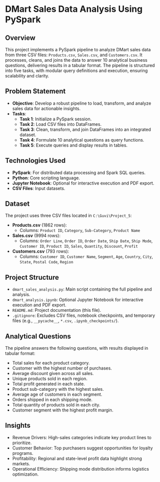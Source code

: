 # DMart Sales Data Analysis Using PySpark

## Overview
This project implements a PySpark pipeline to analyze DMart sales data from three CSV files: `Products.csv`, `Sales.csv`, and `Customers.csv`. It processes, cleans, and joins the data to answer 10 analytical business questions, delivering results in a tabular format. The pipeline is structured into five tasks, with modular query definitions and execution, ensuring scalability and clarity.

## Problem Statement
- **Objective**: Develop a robust pipeline to load, transform, and analyze sales data for actionable insights.
- **Tasks**:
  - **Task 1**: Initialize a PySpark session.
  - **Task 2**: Load CSV files into DataFrames.
  - **Task 3**: Clean, transform, and join DataFrames into an integrated dataset.
  - **Task 4**: Formulate 10 analytical questions as query functions.
  - **Task 5**: Execute queries and display results in tables.

## Technologies Used
- **PySpark**: For distributed data processing and Spark SQL queries.
- **Python**: Core scripting language.
- **Jupyter Notebook**: Optional for interactive execution and PDF export.
- **CSV Files**: Input datasets.

## Dataset
The project uses three CSV files located in `C:\Guvi\Project_5`:
- **Products.csv** (1862 rows):
  - Columns: `Product ID`, `Category`, `Sub-Category`, `Product Name`
- **Sales.csv** (9994 rows):
  - Columns: `Order Line`, `Order ID`, `Order Date`, `Ship Date`, `Ship Mode`, `Customer ID`, `Product ID`, `Sales`, `Quantity`, `Discount`, `Profit`
- **Customers.csv** (793 rows):
  - Columns: `Customer ID`, `Customer Name`, `Segment`, `Age`, `Country`, `City`, `State`, `Postal Code`, `Region`

## Project Structure
- `dmart_sales_analysis.py`: Main script containing the full pipeline and analysis.
- `dmart_analysis.ipynb`: Optional Jupyter Notebook for interactive execution and PDF export.
- `README.md`: Project documentation (this file).
- `.gitignore`: Excludes CSV files, notebook checkpoints, and temporary files (e.g., `__pycache__`, `*.csv`, `.ipynb_checkpoints/`).

## Analytical Questions
The pipeline answers the following questions, with results displayed in tabular format:

- Total sales for each product category.
- Customer with the highest number of purchases.
- Average discount given across all sales.
- Unique products sold in each region.
- Total profit generated in each state.
- Product sub-category with the highest sales.
- Average age of customers in each segment.
- Orders shipped in each shipping mode.
- Total quantity of products sold in each city.
- Customer segment with the highest profit margin.

## Insights
- Revenue Drivers: High-sales categories indicate key product lines to prioritize.
- Customer Behavior: Top purchasers suggest opportunities for loyalty programs.
- Profitability: Regional and state-level profit data highlight strong markets.
- Operational Efficiency: Shipping mode distribution informs logistics optimization.
